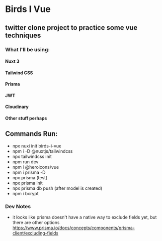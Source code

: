 # Birds I Vue

## twitter clone project to practice some vue techniques

### What I'll be using: 
#### Nuxt 3
#### Tailwind CSS
#### Prisma
#### JWT
#### Cloudinary
#### Other stuff perhaps

## Commands Run:
- npx nuxi init birds-i-vue
- npm i -D @nuxtjs/tailwindcss
- npx tailwindcss init
- npm run dev
- npm i @heroicons/vue
- npm i prisma -D
- npx prisma (test)
- npx prisma init
- npx prisma db push (after model is created)
- npm i bcrypt

### Dev Notes
- it looks like prisma doesn't have a native way to exclude fields yet, but there are other options
https://www.prisma.io/docs/concepts/components/prisma-client/excluding-fields